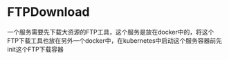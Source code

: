 # FTPDownload
一个服务需要先下载大资源的FTP工具，这个服务是放在docker中的，将这个FTP下载工具也放在另外一个docker中，在kubernetes中启动这个服务容器前先init这个FTP下载容器
